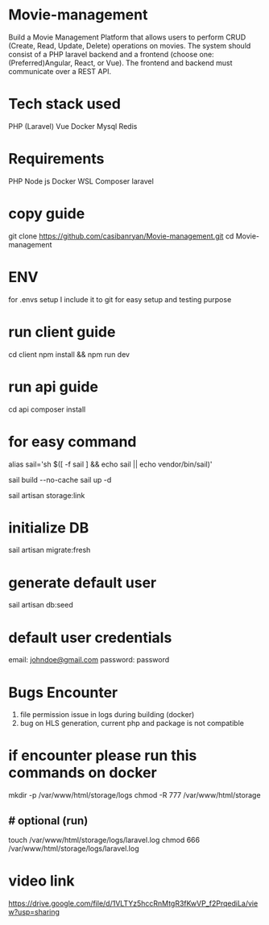 # Movie-management

Build a Movie Management Platform that allows users to perform CRUD (Create, Read, Update, Delete) operations on movies. The system should consist of a PHP laravel
backend and a frontend (choose one: (Preferred)Angular, React, or Vue). The frontend and
backend must communicate over a REST API.

# Tech stack used

PHP (Laravel)
Vue
Docker
Mysql
Redis

# Requirements

PHP
Node js
Docker
WSL
Composer
laravel

# copy guide

git clone https://github.com/casibanryan/Movie-management.git
cd Movie-management

# ENV

for .envs setup I include it to git for easy setup and testing purpose

# run client guide

cd client
npm install && npm run dev

# run api guide

cd api
composer install

# for easy command

alias sail='sh $([ -f sail ] && echo sail || echo vendor/bin/sail)'

sail build --no-cache
sail up -d

sail artisan storage:link

# initialize DB

sail artisan migrate:fresh

# generate default user

sail artisan db:seed

# default user credentials

email: johndoe@gmail.com
password: password

# Bugs Encounter

1. file permission issue in logs during building (docker)
2. bug on HLS generation, current php and package is not compatible

# if encounter please run this commands on docker

mkdir -p /var/www/html/storage/logs
chmod -R 777 /var/www/html/storage

## # optional (run)

touch /var/www/html/storage/logs/laravel.log
chmod 666 /var/www/html/storage/logs/laravel.log

# video link

https://drive.google.com/file/d/1VLTYz5hccRnMtgR3fKwVP_f2PrqediLa/view?usp=sharing
